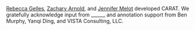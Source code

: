 [Rebecca Gelles](https://cset.georgetown.edu/staff/rebecca-gelles/), [Zachary Arnold](https://cset.georgetown.edu/staff/zachary-arnold/), and [Jennifer Melot](https://cset.georgetown.edu/staff/jennifer-melot/) developed CARAT. We gratefully acknowledge input from ______ and annotation support from Ben Murphy, Yanqi Ding, and VISTA Consulting, LLC.
